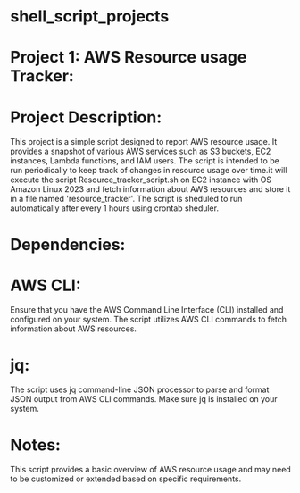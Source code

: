 # shell_script_projects
# Project 1: AWS Resource usage Tracker:
# Project Description:
This project is a simple script designed to report AWS resource usage. It provides a snapshot of various AWS services such as S3 buckets, EC2 instances, Lambda functions, and IAM users.
The script is intended to be run periodically to keep track of changes in resource usage over time.it will execute the script Resource_tracker_script.sh on EC2 instance with OS Amazon Linux 2023
and  fetch information about AWS resources and store it in a file named 'resource_tracker'. The script is sheduled to run automatically after every 1 hours using crontab sheduler.
# Dependencies:
# AWS CLI:
Ensure that you have the AWS Command Line Interface (CLI) installed and configured on your system. The script utilizes AWS CLI commands to fetch information about AWS resources.
# jq: 
The script uses jq command-line JSON processor to parse and format JSON output from AWS CLI commands. Make sure jq is installed on your system.
# Notes:
This script provides a basic overview of AWS resource usage and may need to be customized or extended based on specific requirements.

